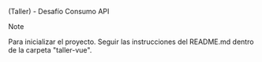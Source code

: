 (Taller) - Desafío Consumo API

> [!NOTE]
> Para inicializar el proyecto. Seguir las instrucciones del README.md dentro de la carpeta "taller-vue".

